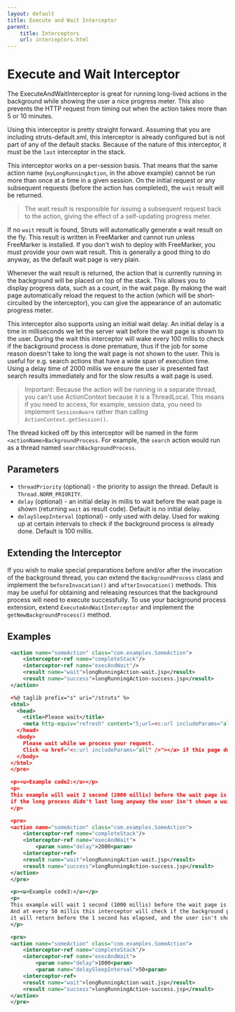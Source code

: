```yaml
---
layout: default
title: Execute and Wait Interceptor
parent:
    title: Interceptors
    url: interceptors.html
---
```


# Execute and Wait Interceptor

The ExecuteAndWaitInterceptor is great for running long-lived actions in the background while showing the user a nice 
progress meter. This also prevents the HTTP request from timing out when the action takes more than 5 or 10 minutes.

Using this interceptor is pretty straight forward. Assuming that you are including struts-default.xml, this interceptor 
is already configured but is not part of any of the default stacks. Because of the nature of this interceptor, it must 
be the `last` interceptor in the stack.

This interceptor works on a per-session basis. That means that the same action name (`myLongRunningAction`, in 
the above example) cannot be run more than once at a time in a given session. On the initial request or any subsequent
requests (before the action has completed), the `wait` result will be returned. 

>The wait result is responsible for issuing a subsequent request back to the action, giving the effect 
> of a self-updating progress meter.

If no `wait` result is found, Struts will automatically generate a wait result on the fly. This result is written 
in FreeMarker and cannot run unless FreeMarker is installed. If you don't wish to deploy with FreeMarker, you must 
provide your own wait result. This is generally a good thing to do anyway, as the default wait page is very plain.

Whenever the wait result is returned, the action that is currently running in the background will be placed on top 
of the stack. This allows you to display progress data, such as a count, in the wait page. By making the wait page 
automatically reload the request to the action (which will be short-circuited by the interceptor), you can give
the appearance of an automatic progress meter.

This interceptor also supports using an initial wait delay. An initial delay is a time in milliseconds we let the server 
wait before the wait page is shown to the user. During the wait this interceptor will wake every 100 millis to check 
if the background process is done premature, thus if the job for some reason doesn't take to long the wait page is not 
shown to the user.
This is useful for e.g. search actions that have a wide span of execution time. Using a delay time of 2000 millis we 
ensure the user is presented fast search results immediately and for the slow results a wait page is used.

> Important: Because the action will be running in a separate thread, you can't use ActionContext because it
> is a ThreadLocal. This means if you need to access, for example, session data, you need to implement `SessionAware`
> rather than calling `ActionContext.getSession()`.

The thread kicked off by this interceptor will be named in the form `<actionName>BackgroundProcess`.
For example, the `search` action would run as a thread named `searchBackgroundProcess`.

## Parameters

 - `threadPriority` (optional) - the priority to assign the thread. Default is `Thread.NORM_PRIORITY`.
 - `delay` (optional) - an initial delay in millis to wait before the wait page is shown (returning `wait` as result code). 
   Default is no initial delay.
 - `delaySleepInterval` (optional) - only used with delay. Used for waking up at certain intervals to check if the background 
   process is already done. Default is 100 millis.

## Extending the Interceptor

If you wish to make special preparations before and/or after the invocation of the background thread, you can extend 
the `BackgroundProcess` class and implement the `beforeInvocation()` and `afterInvocation()` methods. This may be useful 
for  obtaining and releasing resources that the background process will need to execute successfully. To use your background 
process extension, extend `ExecuteAndWaitInterceptor` and implement the `getNewBackgroundProcess()` method.

## Examples

```xml
 <action name="someAction" class="com.examples.SomeAction">
     <interceptor-ref name="completeStack"/>
     <interceptor-ref name="execAndWait"/>
     <result name="wait">longRunningAction-wait.jsp</result>
     <result name="success">longRunningAction-success.jsp</result>
 </action>

 <%@ taglib prefix="s" uri="/struts" %>
 <html>
   <head>
     <title>Please wait</title>
     <meta http-equiv="refresh" content="5;url=<s:url includeParams="all" />"/>
   </head>
   <body>
     Please wait while we process your request.
     Click <a href="<s:url includeParams="all" />"></a> if this page does not reload automatically.
   </body>
 </html>
 </pre>

 <p><u>Example code2:</u></p>
 <p>
 This example will wait 2 second (2000 millis) before the wait page is shown to the user. Therefore
 if the long process didn't last long anyway the user isn't shown a wait page.
 </p>

 <pre>
 <action name="someAction" class="com.examples.SomeAction">
     <interceptor-ref name="completeStack"/>
     <interceptor-ref name="execAndWait">
         <param name="delay">2000<param>
     <interceptor-ref>
     <result name="wait">longRunningAction-wait.jsp</result>
     <result name="success">longRunningAction-success.jsp</result>
 </action>
 </pre>

 <p><u>Example code3:</u></p>
 <p>
 This example will wait 1 second (1000 millis) before the wait page is shown to the user.
 And at every 50 millis this interceptor will check if the background process is done, if so
 it will return before the 1 second has elapsed, and the user isn't shown a wait page.
 </p>

 <pre>
 <action name="someAction" class="com.examples.SomeAction">
     <interceptor-ref name="completeStack"/>
     <interceptor-ref name="execAndWait">
         <param name="delay">1000<param>
         <param name="delaySleepInterval">50<param>
     <interceptor-ref>
     <result name="wait">longRunningAction-wait.jsp</result>
     <result name="success">longRunningAction-success.jsp</result>
 </action>
 </pre>

```
